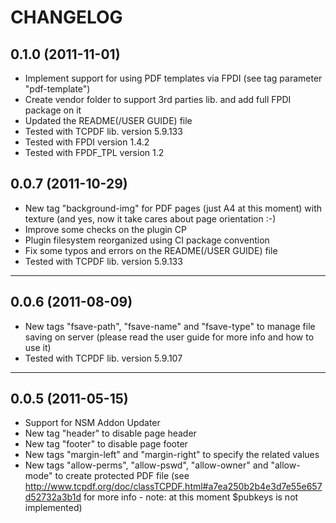 # CHANGELOG #

## 0.1.0 (2011-11-01)

  * Implement support for using PDF templates via FPDI (see tag parameter "pdf-template") 
  * Create vendor folder to support 3rd parties lib. and add full FPDI package on it 
  * Updated the README(/USER GUIDE) file
  * Tested with TCPDF lib. version 5.9.133
  * Tested with FPDI version 1.4.2
  * Tested with FPDF_TPL version 1.2

## 0.0.7 (2011-10-29)

  * New tag "background-img" for PDF pages (just A4 at this moment) with texture (and yes, now it take cares about page orientation :-) 
  * Improve some checks on the plugin CP
  * Plugin filesystem reorganized using CI package convention
  * Fix some typos and errors on the README(/USER GUIDE) file
  * Tested with TCPDF lib. version 5.9.133

---

## 0.0.6 (2011-08-09)

  * New tags "fsave-path", "fsave-name" and "fsave-type" to manage file saving on server
    (please read the user guide for more info and how to use it)
  * Tested with TCPDF lib. version 5.9.107
                                                               
---

## 0.0.5 (2011-05-15)

  * Support for NSM Addon Updater
  * New tag "header" to disable page header
  * New tag "footer" to disable page footer
  * New tags "margin-left" and "margin-right" to specify the related values
  * New tags "allow-perms", "allow-pswd", "allow-owner" and "allow-mode" to create protected PDF file 
    (see http://www.tcpdf.org/doc/classTCPDF.html#a7ea250b2b4e3d7e55e657d52732a3b1d for more info - 
    note: at this moment $pubkeys is not implemented)